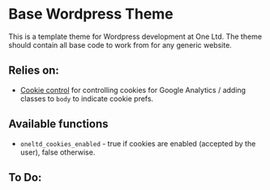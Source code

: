 # Base Wordpress Theme

This is a template theme for Wordpress development at One Ltd. The theme should contain all base code to work from for any generic website.

## Relies on:
* [Cookie control](http://wordpress.org/extend/plugins/cookie-control/) for controlling cookies for Google Analytics / adding classes to `body` to indicate cookie prefs.

## Available functions
* `oneltd_cookies_enabled` - true if cookies are enabled (accepted by the user), false otherwise.

## To Do: 


